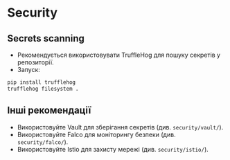 # Security

## Secrets scanning

- Рекомендується використовувати TruffleHog для пошуку секретів у репозиторії.
- Запуск:

```bash
pip install trufflehog
trufflehog filesystem .
```

## Інші рекомендації

- Використовуйте Vault для зберігання секретів (див. `security/vault/`).
- Використовуйте Falco для моніторингу безпеки (див. `security/falco/`).
- Використовуйте Istio для захисту мережі (див. `security/istio/`).
